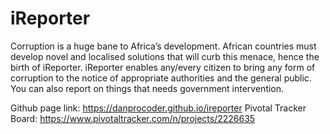 # iReporter

Corruption is a huge bane to Africa’s development. African countries must develop novel and localised solutions that will curb this menace, hence the birth of iReporter. iReporter enables any/every citizen to bring any form of corruption to the notice of appropriate authorities and the general public. You can also report on things that needs government intervention.

Github page link: https://danprocoder.github.io/ireporter
Pivotal Tracker Board: https://www.pivotaltracker.com/n/projects/2226635
